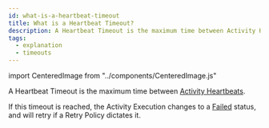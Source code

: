 ```yaml
---
id: what-is-a-heartbeat-timeout
title: What is a Heartbeat Timeout?
description: A Heartbeat Timeout is the maximum time between Activity Heartbeats.
tags:
  - explanation
  - timeouts
---
```


import CenteredImage from "../components/CenteredImage.js"

A Heartbeat Timeout is the maximum time between [Activity Heartbeats](/docs/content/what-is-an-activity-heartbeat).

<CenteredImage
imagePath="/diagrams/heartbeat-timeout.svg"
imageSize="75"
title="Heartbeat Timeout periods"
/>

If this timeout is reached, the Activity Execution changes to a [Failed](#) status, and will retry if a Retry Policy dictates it.
